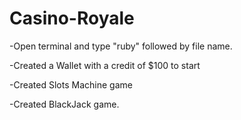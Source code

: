 # Casino-Royale

-Open terminal and type "ruby" followed by file name.

-Created a Wallet with a credit of $100 to start

-Created Slots Machine game

-Created BlackJack game.

